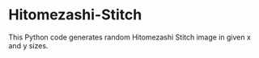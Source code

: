 # Hitomezashi-Stitch

This Python code generates random Hitomezashi Stitch image in given x and y sizes.
